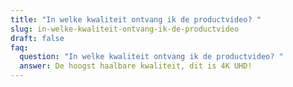 ```yaml
---
title: "In welke kwaliteit ontvang ik de productvideo? "
slug: in-welke-kwaliteit-ontvang-ik-de-productvideo
draft: false
faq:
  question: "In welke kwaliteit ontvang ik de productvideo? "
  answer: De hoogst haalbare kwaliteit, dit is 4K UHD!
---
```

